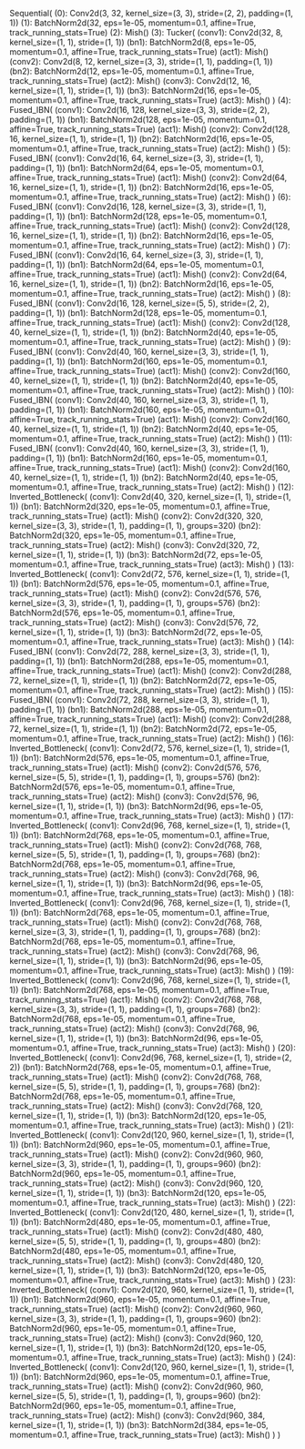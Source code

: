 Sequential(
  (0): Conv2d(3, 32, kernel_size=(3, 3), stride=(2, 2), padding=(1, 1))
  (1): BatchNorm2d(32, eps=1e-05, momentum=0.1, affine=True, track_running_stats=True)
  (2): Mish()
  (3): Tucker(
    (conv1): Conv2d(32, 8, kernel_size=(1, 1), stride=(1, 1))
    (bn1): BatchNorm2d(8, eps=1e-05, momentum=0.1, affine=True, track_running_stats=True)
    (act1): Mish()
    (conv2): Conv2d(8, 12, kernel_size=(3, 3), stride=(1, 1), padding=(1, 1))
    (bn2): BatchNorm2d(12, eps=1e-05, momentum=0.1, affine=True, track_running_stats=True)
    (act2): Mish()
    (conv3): Conv2d(12, 16, kernel_size=(1, 1), stride=(1, 1))
    (bn3): BatchNorm2d(16, eps=1e-05, momentum=0.1, affine=True, track_running_stats=True)
    (act3): Mish()
  )
  (4): Fused_IBN(
    (conv1): Conv2d(16, 128, kernel_size=(3, 3), stride=(2, 2), padding=(1, 1))
    (bn1): BatchNorm2d(128, eps=1e-05, momentum=0.1, affine=True, track_running_stats=True)
    (act1): Mish()
    (conv2): Conv2d(128, 16, kernel_size=(1, 1), stride=(1, 1))
    (bn2): BatchNorm2d(16, eps=1e-05, momentum=0.1, affine=True, track_running_stats=True)
    (act2): Mish()
  )
  (5): Fused_IBN(
    (conv1): Conv2d(16, 64, kernel_size=(3, 3), stride=(1, 1), padding=(1, 1))
    (bn1): BatchNorm2d(64, eps=1e-05, momentum=0.1, affine=True, track_running_stats=True)
    (act1): Mish()
    (conv2): Conv2d(64, 16, kernel_size=(1, 1), stride=(1, 1))
    (bn2): BatchNorm2d(16, eps=1e-05, momentum=0.1, affine=True, track_running_stats=True)
    (act2): Mish()
  )
  (6): Fused_IBN(
    (conv1): Conv2d(16, 128, kernel_size=(3, 3), stride=(1, 1), padding=(1, 1))
    (bn1): BatchNorm2d(128, eps=1e-05, momentum=0.1, affine=True, track_running_stats=True)
    (act1): Mish()
    (conv2): Conv2d(128, 16, kernel_size=(1, 1), stride=(1, 1))
    (bn2): BatchNorm2d(16, eps=1e-05, momentum=0.1, affine=True, track_running_stats=True)
    (act2): Mish()
  )
  (7): Fused_IBN(
    (conv1): Conv2d(16, 64, kernel_size=(3, 3), stride=(1, 1), padding=(1, 1))
    (bn1): BatchNorm2d(64, eps=1e-05, momentum=0.1, affine=True, track_running_stats=True)
    (act1): Mish()
    (conv2): Conv2d(64, 16, kernel_size=(1, 1), stride=(1, 1))
    (bn2): BatchNorm2d(16, eps=1e-05, momentum=0.1, affine=True, track_running_stats=True)
    (act2): Mish()
  )
  (8): Fused_IBN(
    (conv1): Conv2d(16, 128, kernel_size=(5, 5), stride=(2, 2), padding=(1, 1))
    (bn1): BatchNorm2d(128, eps=1e-05, momentum=0.1, affine=True, track_running_stats=True)
    (act1): Mish()
    (conv2): Conv2d(128, 40, kernel_size=(1, 1), stride=(1, 1))
    (bn2): BatchNorm2d(40, eps=1e-05, momentum=0.1, affine=True, track_running_stats=True)
    (act2): Mish()
  )
  (9): Fused_IBN(
    (conv1): Conv2d(40, 160, kernel_size=(3, 3), stride=(1, 1), padding=(1, 1))
    (bn1): BatchNorm2d(160, eps=1e-05, momentum=0.1, affine=True, track_running_stats=True)
    (act1): Mish()
    (conv2): Conv2d(160, 40, kernel_size=(1, 1), stride=(1, 1))
    (bn2): BatchNorm2d(40, eps=1e-05, momentum=0.1, affine=True, track_running_stats=True)
    (act2): Mish()
  )
  (10): Fused_IBN(
    (conv1): Conv2d(40, 160, kernel_size=(3, 3), stride=(1, 1), padding=(1, 1))
    (bn1): BatchNorm2d(160, eps=1e-05, momentum=0.1, affine=True, track_running_stats=True)
    (act1): Mish()
    (conv2): Conv2d(160, 40, kernel_size=(1, 1), stride=(1, 1))
    (bn2): BatchNorm2d(40, eps=1e-05, momentum=0.1, affine=True, track_running_stats=True)
    (act2): Mish()
  )
  (11): Fused_IBN(
    (conv1): Conv2d(40, 160, kernel_size=(3, 3), stride=(1, 1), padding=(1, 1))
    (bn1): BatchNorm2d(160, eps=1e-05, momentum=0.1, affine=True, track_running_stats=True)
    (act1): Mish()
    (conv2): Conv2d(160, 40, kernel_size=(1, 1), stride=(1, 1))
    (bn2): BatchNorm2d(40, eps=1e-05, momentum=0.1, affine=True, track_running_stats=True)
    (act2): Mish()
  )
  (12): Inverted_Bottleneck(
    (conv1): Conv2d(40, 320, kernel_size=(1, 1), stride=(1, 1))
    (bn1): BatchNorm2d(320, eps=1e-05, momentum=0.1, affine=True, track_running_stats=True)
    (act1): Mish()
    (conv2): Conv2d(320, 320, kernel_size=(3, 3), stride=(1, 1), padding=(1, 1), groups=320)
    (bn2): BatchNorm2d(320, eps=1e-05, momentum=0.1, affine=True, track_running_stats=True)
    (act2): Mish()
    (conv3): Conv2d(320, 72, kernel_size=(1, 1), stride=(1, 1))
    (bn3): BatchNorm2d(72, eps=1e-05, momentum=0.1, affine=True, track_running_stats=True)
    (act3): Mish()
  )
  (13): Inverted_Bottleneck(
    (conv1): Conv2d(72, 576, kernel_size=(1, 1), stride=(1, 1))
    (bn1): BatchNorm2d(576, eps=1e-05, momentum=0.1, affine=True, track_running_stats=True)
    (act1): Mish()
    (conv2): Conv2d(576, 576, kernel_size=(3, 3), stride=(1, 1), padding=(1, 1), groups=576)
    (bn2): BatchNorm2d(576, eps=1e-05, momentum=0.1, affine=True, track_running_stats=True)
    (act2): Mish()
    (conv3): Conv2d(576, 72, kernel_size=(1, 1), stride=(1, 1))
    (bn3): BatchNorm2d(72, eps=1e-05, momentum=0.1, affine=True, track_running_stats=True)
    (act3): Mish()
  )
  (14): Fused_IBN(
    (conv1): Conv2d(72, 288, kernel_size=(3, 3), stride=(1, 1), padding=(1, 1))
    (bn1): BatchNorm2d(288, eps=1e-05, momentum=0.1, affine=True, track_running_stats=True)
    (act1): Mish()
    (conv2): Conv2d(288, 72, kernel_size=(1, 1), stride=(1, 1))
    (bn2): BatchNorm2d(72, eps=1e-05, momentum=0.1, affine=True, track_running_stats=True)
    (act2): Mish()
  )
  (15): Fused_IBN(
    (conv1): Conv2d(72, 288, kernel_size=(3, 3), stride=(1, 1), padding=(1, 1))
    (bn1): BatchNorm2d(288, eps=1e-05, momentum=0.1, affine=True, track_running_stats=True)
    (act1): Mish()
    (conv2): Conv2d(288, 72, kernel_size=(1, 1), stride=(1, 1))
    (bn2): BatchNorm2d(72, eps=1e-05, momentum=0.1, affine=True, track_running_stats=True)
    (act2): Mish()
  )
  (16): Inverted_Bottleneck(
    (conv1): Conv2d(72, 576, kernel_size=(1, 1), stride=(1, 1))
    (bn1): BatchNorm2d(576, eps=1e-05, momentum=0.1, affine=True, track_running_stats=True)
    (act1): Mish()
    (conv2): Conv2d(576, 576, kernel_size=(5, 5), stride=(1, 1), padding=(1, 1), groups=576)
    (bn2): BatchNorm2d(576, eps=1e-05, momentum=0.1, affine=True, track_running_stats=True)
    (act2): Mish()
    (conv3): Conv2d(576, 96, kernel_size=(1, 1), stride=(1, 1))
    (bn3): BatchNorm2d(96, eps=1e-05, momentum=0.1, affine=True, track_running_stats=True)
    (act3): Mish()
  )
  (17): Inverted_Bottleneck(
    (conv1): Conv2d(96, 768, kernel_size=(1, 1), stride=(1, 1))
    (bn1): BatchNorm2d(768, eps=1e-05, momentum=0.1, affine=True, track_running_stats=True)
    (act1): Mish()
    (conv2): Conv2d(768, 768, kernel_size=(5, 5), stride=(1, 1), padding=(1, 1), groups=768)
    (bn2): BatchNorm2d(768, eps=1e-05, momentum=0.1, affine=True, track_running_stats=True)
    (act2): Mish()
    (conv3): Conv2d(768, 96, kernel_size=(1, 1), stride=(1, 1))
    (bn3): BatchNorm2d(96, eps=1e-05, momentum=0.1, affine=True, track_running_stats=True)
    (act3): Mish()
  )
  (18): Inverted_Bottleneck(
    (conv1): Conv2d(96, 768, kernel_size=(1, 1), stride=(1, 1))
    (bn1): BatchNorm2d(768, eps=1e-05, momentum=0.1, affine=True, track_running_stats=True)
    (act1): Mish()
    (conv2): Conv2d(768, 768, kernel_size=(3, 3), stride=(1, 1), padding=(1, 1), groups=768)
    (bn2): BatchNorm2d(768, eps=1e-05, momentum=0.1, affine=True, track_running_stats=True)
    (act2): Mish()
    (conv3): Conv2d(768, 96, kernel_size=(1, 1), stride=(1, 1))
    (bn3): BatchNorm2d(96, eps=1e-05, momentum=0.1, affine=True, track_running_stats=True)
    (act3): Mish()
  )
  (19): Inverted_Bottleneck(
    (conv1): Conv2d(96, 768, kernel_size=(1, 1), stride=(1, 1))
    (bn1): BatchNorm2d(768, eps=1e-05, momentum=0.1, affine=True, track_running_stats=True)
    (act1): Mish()
    (conv2): Conv2d(768, 768, kernel_size=(3, 3), stride=(1, 1), padding=(1, 1), groups=768)
    (bn2): BatchNorm2d(768, eps=1e-05, momentum=0.1, affine=True, track_running_stats=True)
    (act2): Mish()
    (conv3): Conv2d(768, 96, kernel_size=(1, 1), stride=(1, 1))
    (bn3): BatchNorm2d(96, eps=1e-05, momentum=0.1, affine=True, track_running_stats=True)
    (act3): Mish()
  )
  (20): Inverted_Bottleneck(
    (conv1): Conv2d(96, 768, kernel_size=(1, 1), stride=(2, 2))
    (bn1): BatchNorm2d(768, eps=1e-05, momentum=0.1, affine=True, track_running_stats=True)
    (act1): Mish()
    (conv2): Conv2d(768, 768, kernel_size=(5, 5), stride=(1, 1), padding=(1, 1), groups=768)
    (bn2): BatchNorm2d(768, eps=1e-05, momentum=0.1, affine=True, track_running_stats=True)
    (act2): Mish()
    (conv3): Conv2d(768, 120, kernel_size=(1, 1), stride=(1, 1))
    (bn3): BatchNorm2d(120, eps=1e-05, momentum=0.1, affine=True, track_running_stats=True)
    (act3): Mish()
  )
  (21): Inverted_Bottleneck(
    (conv1): Conv2d(120, 960, kernel_size=(1, 1), stride=(1, 1))
    (bn1): BatchNorm2d(960, eps=1e-05, momentum=0.1, affine=True, track_running_stats=True)
    (act1): Mish()
    (conv2): Conv2d(960, 960, kernel_size=(3, 3), stride=(1, 1), padding=(1, 1), groups=960)
    (bn2): BatchNorm2d(960, eps=1e-05, momentum=0.1, affine=True, track_running_stats=True)
    (act2): Mish()
    (conv3): Conv2d(960, 120, kernel_size=(1, 1), stride=(1, 1))
    (bn3): BatchNorm2d(120, eps=1e-05, momentum=0.1, affine=True, track_running_stats=True)
    (act3): Mish()
  )
  (22): Inverted_Bottleneck(
    (conv1): Conv2d(120, 480, kernel_size=(1, 1), stride=(1, 1))
    (bn1): BatchNorm2d(480, eps=1e-05, momentum=0.1, affine=True, track_running_stats=True)
    (act1): Mish()
    (conv2): Conv2d(480, 480, kernel_size=(5, 5), stride=(1, 1), padding=(1, 1), groups=480)
    (bn2): BatchNorm2d(480, eps=1e-05, momentum=0.1, affine=True, track_running_stats=True)
    (act2): Mish()
    (conv3): Conv2d(480, 120, kernel_size=(1, 1), stride=(1, 1))
    (bn3): BatchNorm2d(120, eps=1e-05, momentum=0.1, affine=True, track_running_stats=True)
    (act3): Mish()
  )
  (23): Inverted_Bottleneck(
    (conv1): Conv2d(120, 960, kernel_size=(1, 1), stride=(1, 1))
    (bn1): BatchNorm2d(960, eps=1e-05, momentum=0.1, affine=True, track_running_stats=True)
    (act1): Mish()
    (conv2): Conv2d(960, 960, kernel_size=(3, 3), stride=(1, 1), padding=(1, 1), groups=960)
    (bn2): BatchNorm2d(960, eps=1e-05, momentum=0.1, affine=True, track_running_stats=True)
    (act2): Mish()
    (conv3): Conv2d(960, 120, kernel_size=(1, 1), stride=(1, 1))
    (bn3): BatchNorm2d(120, eps=1e-05, momentum=0.1, affine=True, track_running_stats=True)
    (act3): Mish()
  )
  (24): Inverted_Bottleneck(
    (conv1): Conv2d(120, 960, kernel_size=(1, 1), stride=(1, 1))
    (bn1): BatchNorm2d(960, eps=1e-05, momentum=0.1, affine=True, track_running_stats=True)
    (act1): Mish()
    (conv2): Conv2d(960, 960, kernel_size=(5, 5), stride=(1, 1), padding=(1, 1), groups=960)
    (bn2): BatchNorm2d(960, eps=1e-05, momentum=0.1, affine=True, track_running_stats=True)
    (act2): Mish()
    (conv3): Conv2d(960, 384, kernel_size=(1, 1), stride=(1, 1))
    (bn3): BatchNorm2d(384, eps=1e-05, momentum=0.1, affine=True, track_running_stats=True)
    (act3): Mish()
  )
)

